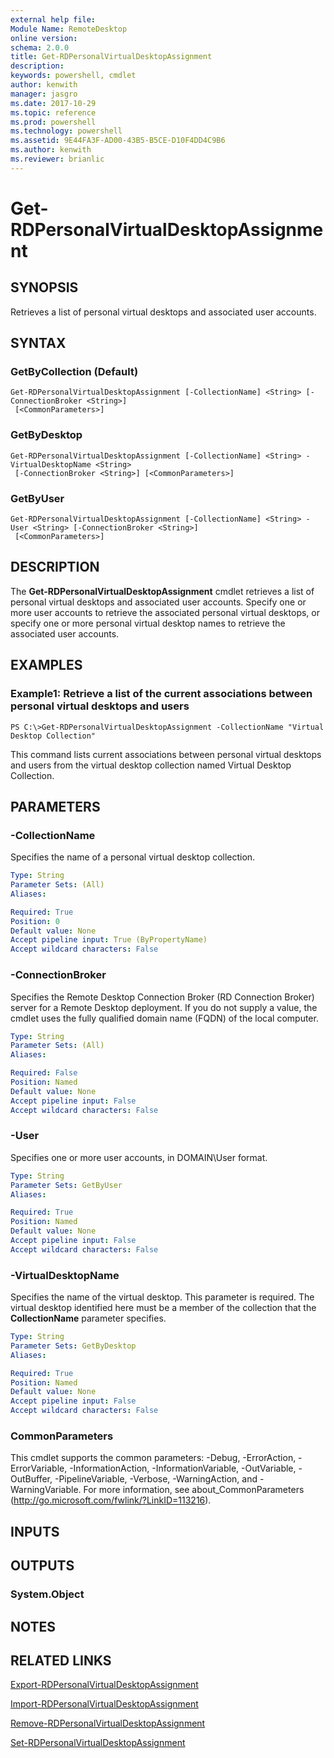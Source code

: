 ```yaml
---
external help file: 
Module Name: RemoteDesktop
online version: 
schema: 2.0.0
title: Get-RDPersonalVirtualDesktopAssignment
description: 
keywords: powershell, cmdlet
author: kenwith
manager: jasgro
ms.date: 2017-10-29
ms.topic: reference
ms.prod: powershell
ms.technology: powershell
ms.assetid: 9E44FA3F-AD00-43B5-B5CE-D10F4DD4C9B6
ms.author: kenwith
ms.reviewer: brianlic
---
```


# Get-RDPersonalVirtualDesktopAssignment

## SYNOPSIS
Retrieves a list of personal virtual desktops and associated user accounts.

## SYNTAX

### GetByCollection (Default)
```
Get-RDPersonalVirtualDesktopAssignment [-CollectionName] <String> [-ConnectionBroker <String>]
 [<CommonParameters>]
```

### GetByDesktop
```
Get-RDPersonalVirtualDesktopAssignment [-CollectionName] <String> -VirtualDesktopName <String>
 [-ConnectionBroker <String>] [<CommonParameters>]
```

### GetByUser
```
Get-RDPersonalVirtualDesktopAssignment [-CollectionName] <String> -User <String> [-ConnectionBroker <String>]
 [<CommonParameters>]
```

## DESCRIPTION
The **Get-RDPersonalVirtualDesktopAssignment** cmdlet retrieves a list of personal virtual desktops and associated user accounts.
Specify one or more user accounts to retrieve the associated personal virtual desktops, or specify one or more personal virtual desktop names to retrieve the associated user accounts.

## EXAMPLES

### Example1: Retrieve a list of the current associations between personal virtual desktops and users
```
PS C:\>Get-RDPersonalVirtualDesktopAssignment -CollectionName "Virtual Desktop Collection"
```

This command lists current associations between personal virtual desktops and users from the virtual desktop collection named Virtual Desktop Collection.

## PARAMETERS

### -CollectionName
Specifies the name of a personal virtual desktop collection.

```yaml
Type: String
Parameter Sets: (All)
Aliases: 

Required: True
Position: 0
Default value: None
Accept pipeline input: True (ByPropertyName)
Accept wildcard characters: False
```

### -ConnectionBroker
Specifies the Remote Desktop Connection Broker (RD Connection Broker) server for a Remote Desktop deployment.
If you do not supply a value, the cmdlet uses the fully qualified domain name (FQDN) of the local computer.

```yaml
Type: String
Parameter Sets: (All)
Aliases: 

Required: False
Position: Named
Default value: None
Accept pipeline input: False
Accept wildcard characters: False
```

### -User
Specifies one or more user accounts, in DOMAIN\User format.

```yaml
Type: String
Parameter Sets: GetByUser
Aliases: 

Required: True
Position: Named
Default value: None
Accept pipeline input: False
Accept wildcard characters: False
```

### -VirtualDesktopName
Specifies the name of the virtual desktop.
This parameter is required.
The virtual desktop identified here must be a member of the collection that the **CollectionName** parameter specifies.

```yaml
Type: String
Parameter Sets: GetByDesktop
Aliases: 

Required: True
Position: Named
Default value: None
Accept pipeline input: False
Accept wildcard characters: False
```

### CommonParameters
This cmdlet supports the common parameters: -Debug, -ErrorAction, -ErrorVariable, -InformationAction, -InformationVariable, -OutVariable, -OutBuffer, -PipelineVariable, -Verbose, -WarningAction, and -WarningVariable. For more information, see about_CommonParameters (http://go.microsoft.com/fwlink/?LinkID=113216).

## INPUTS

## OUTPUTS

### System.Object

## NOTES

## RELATED LINKS

[Export-RDPersonalVirtualDesktopAssignment](./Export-RDPersonalVirtualDesktopAssignment.md)

[Import-RDPersonalVirtualDesktopAssignment](./Import-RDPersonalVirtualDesktopAssignment.md)

[Remove-RDPersonalVirtualDesktopAssignment](./Remove-RDPersonalVirtualDesktopAssignment.md)

[Set-RDPersonalVirtualDesktopAssignment](./Set-RDPersonalVirtualDesktopAssignment.md)


